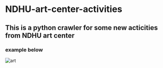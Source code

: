 # NDHU-art-center-activities
## This is a python crawler for some new acticities from NDHU art center
### example below
![art](https://user-images.githubusercontent.com/79236612/137728108-6a755647-27b0-44ea-ba69-6f13c015dba0.png)
